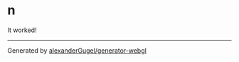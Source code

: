 # n

It worked!

--------------------------------------------------------------------------------
Generated by [alexanderGugel/generator-webgl](https://github.com/alexanderGugel/generator-webgl)
